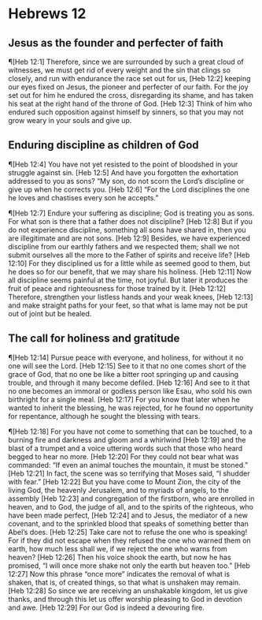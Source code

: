 # Hebrews 12

## Jesus as the founder and perfecter of faith
¶[Heb 12:1] Therefore, since we are surrounded by such a great cloud of witnesses, we must get rid of every weight and the sin that clings so closely, and run with endurance the race set out for us,
[Heb 12:2] keeping our eyes fixed on Jesus, the pioneer and perfecter of our faith. For the joy set out for him he endured the cross, disregarding its shame, and has taken his seat at the right hand of the throne of God.
[Heb 12:3] Think of him who endured such opposition against himself by sinners, so that you may not grow weary in your souls and give up.

## Enduring discipline as children of God
¶[Heb 12:4] You have not yet resisted to the point of bloodshed in your struggle against sin.
[Heb 12:5] And have you forgotten the exhortation addressed to you as sons? “My son, do not scorn the Lord’s discipline or give up when he corrects you.
[Heb 12:6] “For the Lord disciplines the one he loves and chastises every son he accepts.”

¶[Heb 12:7] Endure your suffering as discipline; God is treating you as sons. For what son is there that a father does not discipline?
[Heb 12:8] But if you do not experience discipline, something all sons have shared in, then you are illegitimate and are not sons.
[Heb 12:9] Besides, we have experienced discipline from our earthly fathers and we respected them; shall we not submit ourselves all the more to the Father of spirits and receive life?
[Heb 12:10] For they disciplined us for a little while as seemed good to them, but he does so for our benefit, that we may share his holiness.
[Heb 12:11] Now all discipline seems painful at the time, not joyful. But later it produces the fruit of peace and righteousness for those trained by it.
[Heb 12:12] Therefore, strengthen your listless hands and your weak knees,
[Heb 12:13] and make straight paths for your feet, so that what is lame may not be put out of joint but be healed.

## The call for holiness and gratitude
¶[Heb 12:14] Pursue peace with everyone, and holiness, for without it no one will see the Lord.
[Heb 12:15] See to it that no one comes short of the grace of God, that no one be like a bitter root springing up and causing trouble, and through it many become defiled.
[Heb 12:16] And see to it that no one becomes an immoral or godless person like Esau, who sold his own birthright for a single meal.
[Heb 12:17] For you know that later when he wanted to inherit the blessing, he was rejected, for he found no opportunity for repentance, although he sought the blessing with tears.

¶[Heb 12:18] For you have not come to something that can be touched, to a burning fire and darkness and gloom and a whirlwind
[Heb 12:19] and the blast of a trumpet and a voice uttering words such that those who heard begged to hear no more.
[Heb 12:20] For they could not bear what was commanded: “If even an animal touches the mountain, it must be stoned.”
[Heb 12:21] In fact, the scene was so terrifying that Moses said, “I shudder with fear.”
[Heb 12:22] But you have come to Mount Zion, the city of the living God, the heavenly Jerusalem, and to myriads of angels, to the assembly
[Heb 12:23] and congregation of the firstborn, who are enrolled in heaven, and to God, the judge of all, and to the spirits of the righteous, who have been made perfect,
[Heb 12:24] and to Jesus, the mediator of a new covenant, and to the sprinkled blood that speaks of something better than Abel’s does.
[Heb 12:25] Take care not to refuse the one who is speaking! For if they did not escape when they refused the one who warned them on earth, how much less shall we, if we reject the one who warns from heaven?
[Heb 12:26] Then his voice shook the earth, but now he has promised, “I will once more shake not only the earth but heaven too.”
[Heb 12:27] Now this phrase “once more” indicates the removal of what is shaken, that is, of created things, so that what is unshaken may remain.
[Heb 12:28] So since we are receiving an unshakable kingdom, let us give thanks, and through this let us offer worship pleasing to God in devotion and awe.
[Heb 12:29] For our God is indeed a devouring fire.
